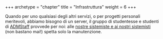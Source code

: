 +++
archetype = "chapter"
title = "Infrastruttura"
weight = 6
+++

Quando per uno qualsiasi degli altri servizi, o per progetti personali
meritevoli, abbiamo bisogno di un server, il gruppo di studentesse e studenti di
[ADMStaff](https://students.cs.unibo.it) provvede per noi: alle [nostre
sistemiste e ai nostri
sistemisti](https://github.com/orgs/csunibo/teams/sistemisti) (non bastano mai!)
spetta solo la manutenzione.
